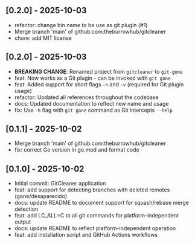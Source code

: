 ## [0.2.0] - 2025-10-03

- refactor: change bin name to be use as git plugin (#1)
- Merge branch 'main' of github.com:theburrowhub/gitcleaner
- chore: add MIT license

## [0.2.0] - 2025-10-03

- **BREAKING CHANGE**: Renamed project from `gitcleaner` to `git-gone`
- feat: Now works as a Git plugin - can be invoked with `git gone`
- feat: Added support for short flags `-h` and `-v` (required for Git plugin usage)
- refactor: Updated all references throughout the codebase
- docs: Updated documentation to reflect new name and usage
- fix: Use `-h` flag with `git gone` command as Git intercepts `--help`

## [0.1.1] - 2025-10-02

- Merge branch 'main' of github.com:theburrowhub/gitcleaner
- fix: correct Go version in go.mod and format code

## [0.1.0] - 2025-10-02

- Initial commit: GitCleaner application
- feat: add support for detecting branches with deleted remotes (gone/desaparecido)
- docs: update README to document support for squash/rebase merge detection
- feat: add LC_ALL=C to all git commands for platform-independent output
- docs: update README to reflect platform-independent operation
- feat: add installation script and GitHub Actions workflows


